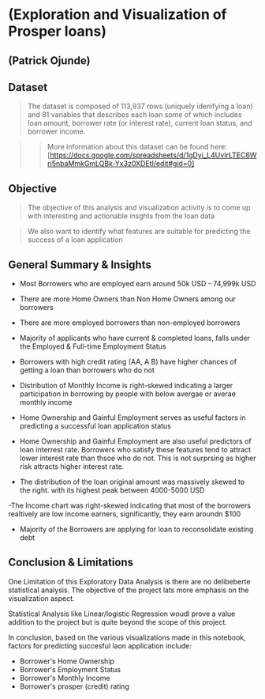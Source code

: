 # (Exploration and Visualization of Prosper loans)
## (Patrick Ojunde)


## Dataset 
> The dataset is composed of 113,937 rows (uniquely idenifying a loan) and 81 variables that describes each loan some of which includes loan amount, borrower rate (or interest rate), current loan status, and borrower income.

>> More information about this dataset can be found here: [https://docs.google.com/spreadsheets/d/1gDyi_L4UvIrLTEC6Wri5nbaMmkGmLQBk-Yx3z0XDEtI/edit#gid=0]


## Objective

> The objective of this analysis and visualization activity is to come up with interesting and actionable insghts from the loan data

> We also want to identify what features are suitable for predicting the success of a loan application



## General Summary & Insights

- Most Borrowers who are employed earn around 50k USD - 74,999k USD

- There are more Home Owners than Non Home Owners among our borrowers

- There are more employed borrowers than non-employed borrowers

- Majority of applicants who have current & completed loans, falls under the Employed & Full-time Employment Status

- Borrowers with high credit rating (AA, A B) have higher chances of getting a loan than borrowers who do not

- Distribution of Monthly Income is right-skewed indicating a larger participation in borrowing by people with below avergae or averae monthly income

- Home Ownership and Gainful Employment serves as useful factors in predicting a successful loan application status

- Home Ownership and Gainful Employment are also useful predictors of loan interrest rate. Borrowers who satisfy these features tend to attract lower interest rate than thsoe who do not. This is not surprsing as higher risk attracts higher interest rate.

- The distribution of the loan original amount was massively skewed to the right. with its highest peak between 4000-5000 USD

-The Income chart was right-skewed indicating that most of the borrowers realtively are low income earners, significantly, they earn aroundn $100

- Majority of the Borrowers are applying for loan to reconsolidate existing debt


## Conclusion & Limitations

One Limitation of this Exploratory Data Analysis is there are no delibeberte statistical analysis. The objective of the project lats more emphasis on the visualization aspect.

Statistical Analysis like Linear/logistic Regression woudl prove a value addition to the project but is quite beyond the scope of this project.

In conclusion, based on the various visualizations made in this notebook, factors for predicting succesful laon application include:

-   Borrower's Home Ownership
-   Borrower's Employment Status
-   Borrower's Monthly Income
-   Borrower's prosper (credit) rating
